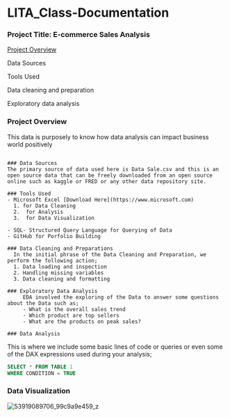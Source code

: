 # LITA_Class-Documentation

### Project Title: E-commerce Sales Analysis

[Project Overview](#project-overview)

Data Sources

Tools Used

Data cleaning and preparation

Exploratory data analysis

### Project Overview
This data is purposely to know how data analysis can impact business world positively
```

### Data Sources
The primary source of data used here is Data Sale.csv and this is an open source data that can be freely downloaded from an open source online such as kaggle or FRED or any other data repository site.

### Tools Used
- Microsoft Excel [Download Here](https://www.microsoft.com)
  1. for Data Cleaning
  2.  for Analysis
  3.  for Data Visualization
     
- SQL- Structured Query Language for Querying of Data
- GitHub for Porfolio Building
  
### Data Cleaning and Preparations
  In the initial phrase of the Data Cleaning and Preparation, we perform the following action;
  1. Data loading and inspection
  2. Handling missing variables
  3. Data cleaning and formatting
 
### Exploratory Data Analysis
     EDA involved the exploring of the Data to answer some questions about the Data such as;
     - What is the overall sales trend
     - Which product are top sellers
     - What are the products on peak sales?
 
### Data Analysis
```
 This is where we include some basic lines of code or queries or even some of the DAX expressions used during your analysis;

  ```SQL
SELECT * FROM TABLE 1
WHERE CONDITION = TRUE
```

### Data Visualization

![53919089706_99c9a9e459_z](https://github.com/user-attachments/assets/60c407ac-d3c3-4d6c-9845-ced1e4c12bfb)







